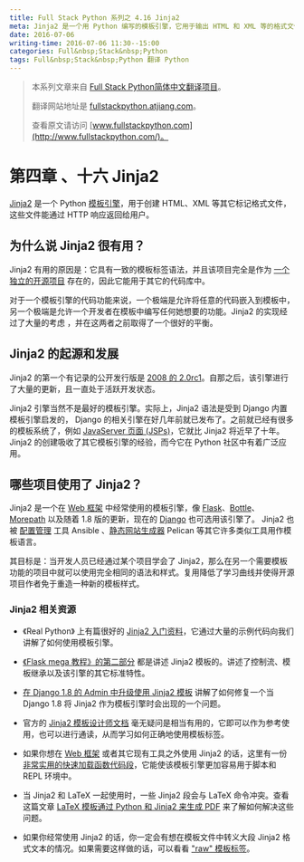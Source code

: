 ```yaml
---
title: Full Stack Python 系列之 4.16 Jinja2 
meta: Jinja2 是一个用 Python 编写的模板引擎，它用于输出 HTML 和 XML 等的格式文件。
date: 2016-07-06
writing-time: 2016-07-06 11:30--15:00
categories: Full&nbsp;Stack&nbsp;Python
tags: Full&nbsp;Stack&nbsp;Python 翻译 Python
---
```


> 本系列文章来自 [Full Stack Python简体中文翻译项目](https://github.com/haiiiiiyun/fullstackpython.cn)。
>
> 翻译网站地址是 [fullstackpython.atjiang.com](http://fullstackpython.atjiang.com)。
>
> 查看原文请访问 [www.fullstackpython.com](http://www.fullstackpython.com/)。

# 第四章 、十六 Jinja2

[Jinja2](http://jinja.pocoo.org/docs/dev/) 是一个 Python [模板引擎](http://fullstackpython.atjiang.com/template-engines.html)，用于创建 HTML、XML 等其它标记格式文件，这些文件能通过 HTTP 响应返回给用户。

## 为什么说 Jinja2 很有用？

Jinja2 有用的原因是：它具有一致的模板标签语法，并且该项目完全是作为 [一个独立的开源项目](https://github.com/mitsuhiko/jinja2) 存在的，因此它能用于其它的代码库中。

对于一个模板引擎的代码功能来说，一个极端是允许将任意的代码嵌入到模板中，另一个极端是允许一个开发者在模板中编写任何她想要的功能。Jinja2 的实现经过了大量的考虑 ，并在这两者之前取得了一个很好的平衡。

## Jinja2 的起源和发展
Jinja2 的第一个有记录的公开发行版是 [2008 的 2.0rc1](http://jinja.pocoo.org/docs/dev/changelog/#version-2-0rc1)。自那之后，该引擎进行了大量的更新，且一直处于活跃开发状态。

Jinja2 引擎当然不是最好的模板引擎。实际上，Jinja2 语法是受到 Django 内置模板引擎启发的， Django 的相关引擎在好几年前就已发布了。之前就已经有很多的模板系统了，例如 [JavaServer 页面 (JSPs)](https://en.wikipedia.org/wiki/JavaServer_Pages)，它就比 Jinja2 将近早了十年。Jinja2 的创建吸收了其它模板引擎的经验，而今它在 Python 社区中有着广泛应用。


## 哪些项目使用了 Jinja2？
Jinja2 是一个在 [Web 框架](http://fullstackpython.atjiang.com/web-frameworks.html) 中经常使用的模板引擎，像 [Flask](http://fullstackpython.atjiang.com/flask.html)、[Bottle](http://fullstackpython.atjiang.com/bottle.html)、 [Morepath](http://fullstackpython.atjiang.com/morepath.html) 以及随着 1.8 版的更新，现在的 [Django](http://fullstackpython.atjiang.com/django.html) 也可选用该引擎了。 Jinja2 也被 [配置管理](http://fullstackpython.atjiang.com/configuration-management.html) 工具 Ansible 、[静态网站生成器](http://fullstackpython.atjiang.com/static-site-generator.html) Pelican 等其它许多类似工具用作模板语言。

其目标是：当开发人员已经通过某个项目学会了 Jinja2，那么在另一个需要模板功能的项目中就可以使用完全相同的语法和样式。复用降低了学习曲线并使得开源项目作者免于重造一种新的模板样式。

### Jinja2 相关资源
* 《Real Python》 上有篇很好的 [Jinja2 入门资料](https://realpython.com/blog/python/primer-on-jinja-templating/)，它通过大量的示例代码向我们讲解了如何使用模板引擎。

* [《Flask mega 教程》的第二部分](http://blog.miguelgrinberg.com/post/the-flask-mega-tutorial-part-ii-templates) 都是讲述 Jinja2 模板的。讲述了控制流、模板继承以及该引擎的其它标准特性。

* [在 Django 1.8 的 Admin 中升级使用 Jinja2 模板](http://jonathanchu.is/posts/upgrading-jinja2-templates-django-18-with-admin/) 讲解了如何修复一个当 Django 1.8 将 Jinja2 作为模板引擎时会出现的一个问题。

* 官方的 [Jinja2 模板设计师文档](http://jinja.pocoo.org/docs/dev/templates/) 毫无疑问是相当有用的，它即可以作为参考使用，也可以进行通读，从而学习如何正确地使用模板标签。

* 如果你想在 [Web 框架](http://fullstackpython.atjiang.com/web-frameworks.html) 或者其它现有工具之外使用 Jinja2 的话，这里有一份 [非常实用的快速加载函数代码段](http://www.pydanny.com/jinja2-quick-load-function.html)，它能使该模板引擎更加容易用于脚本和 REPL 环境中。

* 当 Jinja2 和 LaTeX 一起使用时，一些 Jinja2 段会与 LaTeX 命令冲突。查看这篇文章 [LaTeX 模板通过 Python 和 Jinja2 来生成 PDF](http://eosrei.net/articles/2015/11/latex-templates-python-and-jinja2-generate-pdfs) 来了解如何解决这些问题。

* 如果你经常使用 Jinja2 的话，你一定会有想在模板文件中转义大段 Jinja2 格式文本的情况。如果需要这样做的话，可以看看 ["raw" 模板标签](http://stackoverflow.com/questions/25359898/escape-jinja2-syntax-in-a-jinja2-template)。
